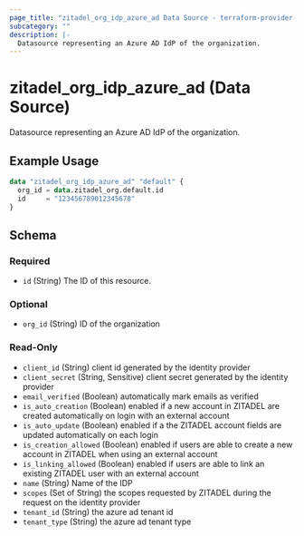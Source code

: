```yaml
---
page_title: "zitadel_org_idp_azure_ad Data Source - terraform-provider-zitadel"
subcategory: ""
description: |-
  Datasource representing an Azure AD IdP of the organization.
---
```


# zitadel_org_idp_azure_ad (Data Source)

Datasource representing an Azure AD IdP of the organization.

## Example Usage

```terraform
data "zitadel_org_idp_azure_ad" "default" {
  org_id = data.zitadel_org.default.id
  id     = "123456789012345678"
}
```

<!-- schema generated by tfplugindocs -->
## Schema

### Required

- `id` (String) The ID of this resource.

### Optional

- `org_id` (String) ID of the organization

### Read-Only

- `client_id` (String) client id generated by the identity provider
- `client_secret` (String, Sensitive) client secret generated by the identity provider
- `email_verified` (Boolean) automatically mark emails as verified
- `is_auto_creation` (Boolean) enabled if a new account in ZITADEL are created automatically on login with an external account
- `is_auto_update` (Boolean) enabled if a the ZITADEL account fields are updated automatically on each login
- `is_creation_allowed` (Boolean) enabled if users are able to create a new account in ZITADEL when using an external account
- `is_linking_allowed` (Boolean) enabled if users are able to link an existing ZITADEL user with an external account
- `name` (String) Name of the IDP
- `scopes` (Set of String) the scopes requested by ZITADEL during the request on the identity provider
- `tenant_id` (String) the azure ad tenant id
- `tenant_type` (String) the azure ad tenant type
